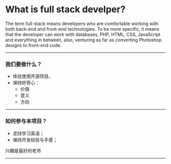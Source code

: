# What is full stack develper?

The term full-stack means developers who are comfortable working with both back-end and front-end technologies. To be more specific, it means that the developer can work with databases, PHP, HTML, CSS, JavaScript and everything in between, also, venturing as far as converting Photoshop designs to front-end code.

* * *

### 我们要做什么？

- 体验使用开源项目。
- 保持好奇心：
  - 价值
  - 意义
  - 方向

* * *

### 如何参与本项目？

* 坚持学习英语；
* 保持开发经验与手感；

兴趣是最好的老师

* * *



